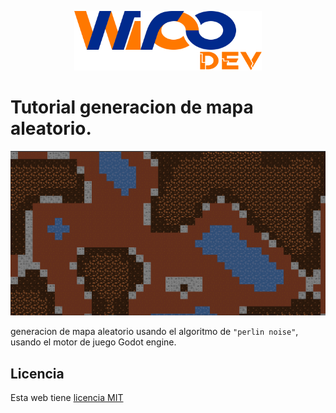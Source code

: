 <p align="center">
    <img src="https://github.com/wipodev/wipodev/blob/main/assets/logo-main.svg" width="300" title="AJ-Wi">
</p>

# Tutorial generacion de mapa aleatorio.

![screen](https://github.com/AJ-Wi/Tutorial_mapa_aleatorio_Godot/blob/main/screenshot/screen.png)

generacion de mapa aleatorio usando el algoritmo de `"perlin noise"`, usando el motor de juego Godot engine.

## Licencia

Esta web tiene [licencia MIT](https://github.com/AJ-Wi/Tutorial_mapa_aleatorio_Godot/blob/main/LICENCE)
